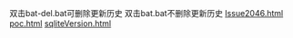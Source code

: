 双击bat-del.bat可删除更新历史
双击bat.bat不删除更新历史
[Issue2046.html](http://frustreated.github.io/Issue2046.html)
[poc.html](http://frustreated.github.io/poc.html)
[sqliteVersion.html](http://frustreated.github.io/sqliteVersion.html)

